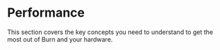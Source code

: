 # Performance

This section covers the key concepts you need to understand to get the most out of Burn and your
hardware.
